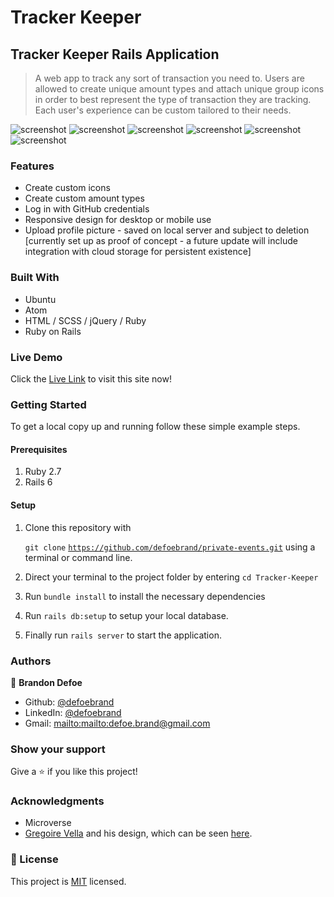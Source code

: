 # Tracker Keeper

## Tracker Keeper Rails Application

> A web app to track any sort of transaction you need to. Users are allowed to create unique amount types and attach unique group icons in order to best represent the type of transaction they are tracking. Each user's experience can be custom tailored to their needs.

![screenshot](public/LoginScreenshot.png)
![screenshot](public/HomeScreenshot.png)
![screenshot](public/FullHomeScreenshot.png)
![screenshot](public/TransactionScreenshot.png)
![screenshot](public/FullTransactionsScreenshot.png)
![screenshot](public/GroupScreenshot.png)

### Features

-   Create custom icons
-   Create custom amount types
-   Log in with GitHub credentials
-   Responsive design for desktop or mobile use
-   Upload profile picture - saved on local server and subject to deletion \[currently set up as proof of concept - a future update will include integration with cloud storage for persistent existence]

### Built With

-   Ubuntu
-   Atom
-   HTML / SCSS / jQuery / Ruby
-   Ruby on Rails

### Live Demo

Click the [Live Link](https://vast-basin-15172.herokuapp.com/) to visit this site now!

### Getting Started

To get a local copy up and running follow these simple example steps.

#### Prerequisites

1.  Ruby 2.7
2.  Rails 6

#### Setup

1.  Clone this repository with

    `git clone` [`https://github.com/defoebrand/private-events.git`](https://github.com/defoebrand/Tracker-Keeper.git) using a terminal or command line.

2.  Direct your terminal to the project folder by entering `cd Tracker-Keeper`
3.  Run `bundle install` to install the necessary dependencies
4.  Run `rails db:setup` to setup your local database.
5.  Finally run `rails server` to start the application.

### Authors

👤 **Brandon Defoe**

-   Github: [@defoebrand](https://github.com/defoebrand)
-   LinkedIn: [@defoebrand](https://www.linkedin.com/in/defoebrand/)
-   Gmail: <mailto:mailto:defoe.brand@gmail.com>

### Show your support

Give a ⭐️ if you like this project!

### Acknowledgments

-   Microverse
-   [Gregoire Vella](https://www.behance.net/gregoirevella)  and his design, which can be seen [here](https://www.behance.net/gallery/19759151/Snapscan-iOs-design-and-branding?tracking_source=).

### 📝 License

This project is [MIT](lic.url) licensed.
